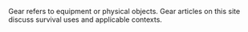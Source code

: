 Gear refers to equipment or physical objects. Gear articles on this site discuss survival uses and applicable contexts.